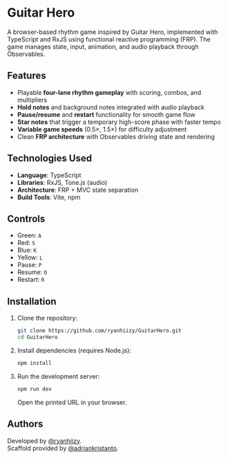 # Guitar Hero

A browser-based rhythm game inspired by Guitar Hero, implemented with TypeScript and RxJS using functional reactive programming (FRP).
The game manages state, input, animation, and audio playback through Observables.

## Features

- Playable **four-lane rhythm gameplay** with scoring, combos, and multipliers
- **Hold notes** and background notes integrated with audio playback
- **Pause/resume** and **restart** functionality for smooth game flow
- **Star notes** that trigger a temporary high-score phase with faster tempo
- **Variable game speeds** (0.5×, 1.5×) for difficulty adjustment
- Clean **FRP architecture** with Observables driving state and rendering

## Technologies Used

- **Language**: TypeScript
- **Libraries**: RxJS, Tone.js (audio)
- **Architecture**: FRP + MVC state separation
- **Build Tools**: Vite, npm

## Controls

- Green: `A`
- Red: `S`
- Blue: `K`
- Yellow: `L`
- Pause: `P`
- Resume: `O`
- Restart: `R`

## Installation

1. Clone the repository:

   ```bash
   git clone https://github.com/ryanhiizy/GuitarHero.git
   cd GuitarHero
   ```

2. Install dependencies (requires Node.js):

   ```bash
   npm install
   ```

3. Run the development server:

   ```bash
   npm run dev
   ```

   Open the printed URL in your browser.

## Authors

Developed by [@ryanhiizy](https://github.com/ryanhiizy). \
Scaffold provided by [@adriankristanto](https://github.com/adriankristanto).
